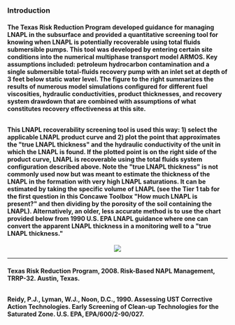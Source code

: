 <h3><b>Introduction</b></h3>

<h4>The Texas Risk Reduction Program developed guidance for managing LNAPL in the subsurface and provided a quantitative screening tool for knowing when LNAPL is potentially recoverable using total fluids submersible pumps. This tool was developed by entering certain site conditions into the numerical multiphase transport model ARMOS. Key assumptions included: petroleum hydrocarbon contamination and a single submersible total-fluids recovery pump with an inlet set at depth of 3 feet below static water level. The figure to the right summarizes the results of numerous model simulations configured for different fuel viscosities, hydraulic conductivities, product thicknesses, and recovery system drawdown that are combined with assumptions of what constitutes recovery effectiveness at this site. <br><br>

This LNAPL recoverability screening tool is used this way: 1) select the applicable LNAPL product curve and 2) plot the point that approximates the "true LNAPL thickness" and the hydraulic conductivity of the unit in which the LNAPL is found. If the plotted point is on the right side of the product curve, LNAPL is recoverable using the total fluids system configuration described above. Note the "true LNAPL thickness" is not commonly used now but was meant to estimate the thickness of the LNAPL in the formation with very high LNAPL saturations. It can be estimated by taking the specific volume of LNAPL (see the Tier 1 tab for the first question in this Concawe Toolbox "How much LNAPL is present?" and then dividing by the porosity of the soil containing the LNAPL). Alternatively, an older, less accurate method is to use the chart provided below from 1990 U.S. EPA LNAPL guidance where one can convert the apparent LNAPL thickness in a monitoring well to a "true LNAPL thickness."</h4>

<p align="center">
<img src="./06_LNAPL-Recovery/Tier_1/Recovery-Figure-2.png">
</p>

<hr class="featurette-divider">

<h4>Texas Risk Reduction Program, 2008. Risk-Based NAPL Management, TRRP-32. Austin, Texas.<br><br>

Reidy, P.J., Lyman, W.J., Noon, D.C., 1990. Assessing UST Corrective Action Technologies. Early Screening of Clean-up Technologies for the Saturated Zone. U.S. EPA, EPA/600/2-90/027.</h4>

